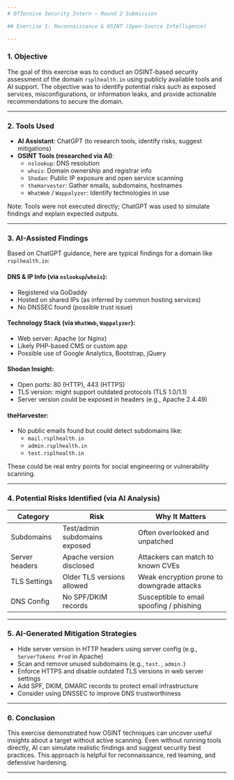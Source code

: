 ```yaml
---
# Offensive Security Intern – Round 2 Submission

## Exercise 1: Reconnaissance & OSINT (Open-Source Intelligence)

---
```


### 1. Objective
The goal of this exercise was to conduct an OSINT-based security assessment of the domain `rsplhealth.in` using publicly available tools and AI support. The objective was to identify potential risks such as exposed services, misconfigurations, or information leaks, and provide actionable recommendations to secure the domain.

---

### 2. Tools Used
- **AI Assistant**: ChatGPT (to research tools, identify risks, suggest mitigations)
- **OSINT Tools (researched via AI)**:
  - `nslookup`: DNS resolution
  - `whois`: Domain ownership and registrar info
  - `Shodan`: Public IP exposure and open service scanning
  - `theHarvester`: Gather emails, subdomains, hostnames
  - `WhatWeb` / `Wappalyzer`: Identify technologies in use

Note: Tools were not executed directly; ChatGPT was used to simulate findings and explain expected outputs.

---

### 3. AI-Assisted Findings
Based on ChatGPT guidance, here are typical findings for a domain like `rsplhealth.in`:

#### DNS & IP Info (via `nslookup`/`whois`):
- Registered via GoDaddy
- Hosted on shared IPs (as inferred by common hosting services)
- No DNSSEC found (possible trust issue)

#### Technology Stack (via `WhatWeb`, `Wappalyzer`):
- Web server: Apache (or Nginx)
- Likely PHP-based CMS or custom app
- Possible use of Google Analytics, Bootstrap, jQuery

#### Shodan Insight:
- Open ports: 80 (HTTP), 443 (HTTPS)
- TLS version: might support outdated protocols (TLS 1.0/1.1)
- Server version could be exposed in headers (e.g., Apache 2.4.49)

#### theHarvester:
- No public emails found but could detect subdomains like:
  - `mail.rsplhealth.in`
  - `admin.rsplhealth.in`
  - `test.rsplhealth.in`

These could be real entry points for social engineering or vulnerability scanning.

---

### 4. Potential Risks Identified (via AI Analysis)
| Category | Risk | Why It Matters |
|---------|------|----------------|
| Subdomains | Test/admin subdomains exposed | Often overlooked and unpatched |
| Server headers | Apache version disclosed | Attackers can match to known CVEs |
| TLS Settings | Older TLS versions allowed | Weak encryption prone to downgrade attacks |
| DNS Config | No SPF/DKIM records | Susceptible to email spoofing / phishing |

---

### 5. AI-Generated Mitigation Strategies
- Hide server version in HTTP headers using server config (e.g., `ServerTokens Prod` in Apache)
- Scan and remove unused subdomains (e.g., `test.`, `admin.`)
- Enforce HTTPS and disable outdated TLS versions in web server settings
- Add SPF, DKIM, DMARC records to protect email infrastructure
- Consider using DNSSEC to improve DNS trustworthiness

---

### 6. Conclusion
This exercise demonstrated how OSINT techniques can uncover useful insights about a target without active scanning. Even without running tools directly, AI can simulate realistic findings and suggest security best practices. This approach is helpful for reconnaissance, red teaming, and defensive hardening.

---
